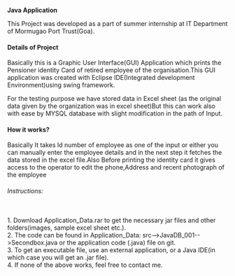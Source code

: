<strong> Java Application </strong>
<p>
This Project was developed as a part of summer internship at IT Department of Mormugao Port Trust(Goa).
</p>
<h4>Details of Project</h4>
<p>
Basically this is a Graphic User Interface(GUI) Application which prints the Pensioner identity Card of retired employee of the organisation.This  GUI application was created with Eclipse IDE(Integrated development  Environment)using swing framework.</p>
<p>
For the testing purpose we have stored data in Excel sheet (as the original data given by the organization was in excel sheet)But this can work also with ease by MYSQL database with slight modification in the path of Input.
 </p>
 <h4>How it works? </h4>
 <p>
 Basically It takes Id number of employee as one of the input or either you can manually enter the employee details and  in the next step it fetches the data stored in the excel file.Also Before printing the identity card it gives access to the  operator to edit the phone,Address and recent photograph of the employee 
</p>

<h6>Instructions:</h6><br>
1. Download Application_Data.rar to get the necessary jar files and other folders(images, sample excel sheet etc.).<br>
2. The code can be found in Application_Data: src-->JavaDB_001-->Secondbox.java or the application code (.java) file on git. <br>
3. To get an executable file, use an external application, or a Java IDE(in which case you will get an .jar file).<br>
4. If none of the above works, feel free to contact me.
